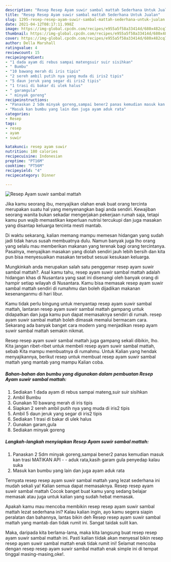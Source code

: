 ```yaml
---
description: "Resep Resep Ayam suwir sambal mattah Sederhana Untuk Jualan"
title: "Resep Resep Ayam suwir sambal mattah Sederhana Untuk Jualan"
slug: 1295-resep-resep-ayam-suwir-sambal-mattah-sederhana-untuk-jualan
date: 2021-04-12T08:17:11.998Z
image: https://img-global.cpcdn.com/recipes/e955a5f58a33414d/680x482cq70/resep-ayam-suwir-sambal-mattah-foto-resep-utama.jpg
thumbnail: https://img-global.cpcdn.com/recipes/e955a5f58a33414d/680x482cq70/resep-ayam-suwir-sambal-mattah-foto-resep-utama.jpg
cover: https://img-global.cpcdn.com/recipes/e955a5f58a33414d/680x482cq70/resep-ayam-suwir-sambal-mattah-foto-resep-utama.jpg
author: Della Marshall
ratingvalue: 4
reviewcount: 15
recipeingredient:
- "1 dada ayam di rebus sampai matengsuir suir sisihkan"
- " Bumbu"
- "10 bawang merah di iris tipis"
- "2 sereh ambil putih nya yang muda di iris2 tipis"
- "5 daun jeruk yang segar di iris2 tipis"
- "1 trasi di bakar di ulek halus"
- " garamgula"
- " minyak goreng"
recipeinstructions:
- "Panaskan 2 Sdm minyak goreng,sampai bener2 panas kemudian masuk kan trasi MATIKAN API   aduk rata,kasih garam gula penyedap kalau suka"
- "Masuk kan bumbu yang lain dan juga ayam aduk rata"
categories:
- Resep
tags:
- resep
- ayam
- suwir

katakunci: resep ayam suwir 
nutrition: 180 calories
recipecuisine: Indonesian
preptime: "PT16M"
cooktime: "PT56M"
recipeyield: "4"
recipecategory: Dinner

---
```



![Resep Ayam suwir sambal mattah](https://img-global.cpcdn.com/recipes/e955a5f58a33414d/680x482cq70/resep-ayam-suwir-sambal-mattah-foto-resep-utama.jpg)

Jika kamu seorang ibu, menyajikan olahan enak buat orang tercinta merupakan suatu hal yang menyenangkan bagi anda sendiri. Kewajiban seorang  wanita bukan sekadar mengerjakan pekerjaan rumah saja, tetapi kamu pun wajib memastikan keperluan nutrisi tercukupi dan juga masakan yang disantap keluarga tercinta mesti mantab.

Di waktu  sekarang, kalian memang mampu memesan hidangan yang sudah jadi tidak harus susah membuatnya dulu. Namun banyak juga lho orang yang selalu mau memberikan makanan yang terenak bagi orang tercintanya. Pasalnya, menyajikan masakan yang diolah sendiri jauh lebih bersih dan kita pun bisa menyesuaikan masakan tersebut sesuai kesukaan keluarga. 



Mungkinkah anda merupakan salah satu penggemar resep ayam suwir sambal mattah?. Asal kamu tahu, resep ayam suwir sambal mattah adalah hidangan khas di Nusantara yang saat ini disenangi oleh banyak orang di hampir setiap wilayah di Nusantara. Kamu bisa memasak resep ayam suwir sambal mattah sendiri di rumahmu dan boleh dijadikan makanan kesenanganmu di hari libur.

Kamu tidak perlu bingung untuk menyantap resep ayam suwir sambal mattah, lantaran resep ayam suwir sambal mattah gampang untuk didapatkan dan juga kamu pun dapat memasaknya sendiri di rumah. resep ayam suwir sambal mattah boleh dimasak memalui bermacam cara. Sekarang ada banyak banget cara modern yang menjadikan resep ayam suwir sambal mattah semakin nikmat.

Resep resep ayam suwir sambal mattah juga gampang sekali dibikin, lho. Kita jangan ribet-ribet untuk membeli resep ayam suwir sambal mattah, sebab Kita mampu membuatnya di rumahmu. Untuk Kalian yang hendak menyajikannya, berikut resep untuk membuat resep ayam suwir sambal mattah yang mantab yang mampu Kalian coba.

<!--inarticleads1-->

##### Bahan-bahan dan bumbu yang digunakan dalam pembuatan Resep Ayam suwir sambal mattah:

1. Sediakan 1 dada ayam di rebus sampai mateng,suir suir sisihkan
1. Ambil  Bumbu
1. Gunakan 10 bawang merah di iris tipis
1. Siapkan 2 sereh ambil putih nya yang muda di iris2 tipis
1. Ambil 5 daun jeruk yang segar di iris2 tipis
1. Sediakan 1 trasi di bakar di ulek halus
1. Gunakan  garam,gula
1. Sediakan  minyak goreng




<!--inarticleads2-->

##### Langkah-langkah menyiapkan Resep Ayam suwir sambal mattah:

1. Panaskan 2 Sdm minyak goreng,sampai bener2 panas kemudian masuk kan trasi MATIKAN API  -  - aduk rata,kasih garam gula penyedap kalau suka
1. Masuk kan bumbu yang lain dan juga ayam aduk rata




Ternyata resep resep ayam suwir sambal mattah yang lezat sederhana ini mudah sekali ya! Kalian semua dapat memasaknya. Resep resep ayam suwir sambal mattah Cocok banget buat kamu yang sedang belajar memasak atau juga untuk kalian yang sudah hebat memasak.

Apakah kamu mau mencoba membikin resep resep ayam suwir sambal mattah lezat sederhana ini? Kalau kalian ingin, ayo kamu segera siapin peralatan dan bahannya, lantas bikin deh Resep resep ayam suwir sambal mattah yang mantab dan tidak rumit ini. Sangat taidak sulit kan. 

Maka, daripada kita berlama-lama, maka kita langsung buat resep resep ayam suwir sambal mattah ini. Pasti kalian tiidak akan menyesal bikin resep resep ayam suwir sambal mattah enak tidak rumit ini! Selamat mencoba dengan resep resep ayam suwir sambal mattah enak simple ini di tempat tinggal masing-masing,oke!.

